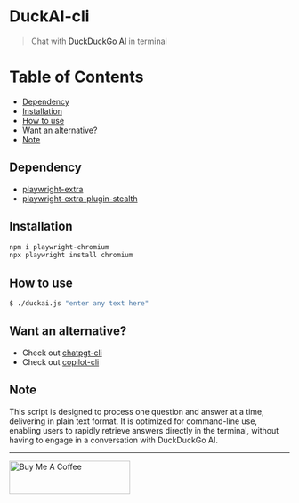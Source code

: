 # DuckAI-cli

> Chat with [DuckDuckGo AI](https://duck.ai/) in terminal

# Table of Contents

- [Dependency](#dependency)
- [Installation](#installation)
- [How to use](#how-to-use)
- [Want an alternative?](#want-an-alternative)
- [Note](#note)

## Dependency

- [playwright-extra](https://www.npmjs.com/package/playwright-extra)
- [playwright-extra-plugin-stealth](https://www.npmjs.com/package/puppeteer-extra-plugin-stealth)

## Installation

```bash
npm i playwright-chromium
npx playwright install chromium
```

## How to use

```bash
$ ./duckai.js "enter any text here"
```

## Want an alternative?

- Check out [chatpgt-cli](https://github.com/KevCui/chatgpt-cli)
- Check out [copilot-cli](https://github.com/KevCui/copilot-cli)

## Note

This script is designed to process one question and answer at a time, delivering in plain text format. It is optimized for command-line use, enabling users to rapidly retrieve answers directly in the terminal, without having to engage in a conversation with DuckDuckGo AI.

---

<a href="https://www.buymeacoffee.com/kevcui" target="_blank"><img src="https://cdn.buymeacoffee.com/buttons/v2/default-orange.png" alt="Buy Me A Coffee" height="60px" width="217px"></a>
